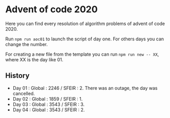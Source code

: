# Advent of code 2020

Here you can find every resolution of algorithm problems of advent of code 2020.

Run `npm run aoc01` to launch the script of day one. For others days you can change the number.

For creating a new file from the template you can run `npm run new -- XX`, where XX is the day like 01.

## History

- Day 01 : Global : 2246 / SFEIR : 2. There was an outage, the day was cancelled.
- Day 02 : Global : 1859 / SFEIR : 1.
- Day 03 : Global : 3543 / SFEIR : 3.
- Day 04 : Global : 3543 / SFEIR : 2.